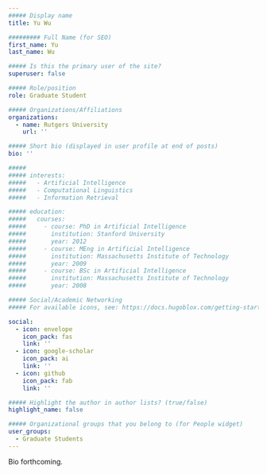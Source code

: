 ```yaml
---
##### Display name
title: Yu Wu

######### Full Name (for SEO)
first_name: Yu
last_name: Wu

##### Is this the primary user of the site?
superuser: false

##### Role/position
role: Graduate Student

##### Organizations/Affiliations
organizations:
  - name: Rutgers University
    url: ''

##### Short bio (displayed in user profile at end of posts)
bio: ''

#####
##### interests:
#####   - Artificial Intelligence
#####   - Computational Linguistics
#####   - Information Retrieval

##### education:
#####   courses:
#####     - course: PhD in Artificial Intelligence
#####       institution: Stanford University
#####       year: 2012
#####     - course: MEng in Artificial Intelligence
#####       institution: Massachusetts Institute of Technology
#####       year: 2009
#####     - course: BSc in Artificial Intelligence
#####       institution: Massachusetts Institute of Technology
#####       year: 2008

##### Social/Academic Networking
##### For available icons, see: https://docs.hugoblox.com/getting-started/page-builder/#icons

social:
  - icon: envelope
    icon_pack: fas
    link: ''
  - icon: google-scholar
    icon_pack: ai
    link: ''
  - icon: github
    icon_pack: fab
    link: ''

##### Highlight the author in author lists? (true/false)
highlight_name: false

##### Organizational groups that you belong to (for People widget)
user_groups:
  - Graduate Students
---
```


Bio forthcoming.
